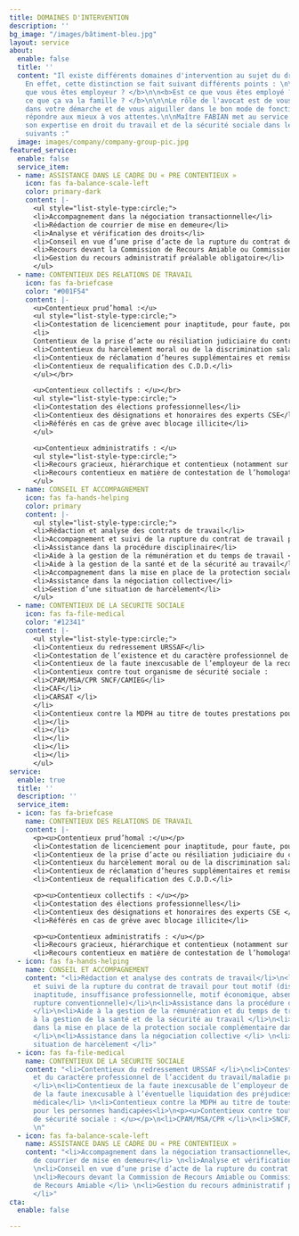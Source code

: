 ```yaml
---
title: DOMAINES D'INTERVENTION
description: ''
bg_image: "/images/bâtiment-bleu.jpg"
layout: service
about:
  enable: false
  title: ''
  content: "Il existe différents domaines d'intervention au sujet du droit du travail.
    En effet, cette distinction se fait suivant différents points : \n\n\n<b>Est ce
    que vous êtes employeur ? </b>\n\n<b>Est ce que vous êtes employé ? </b>\n\n<b>Est
    ce que ça va la famille ? </b>\n\n\nLe rôle de l'avocat est de vous accompagner
    dans votre démarche et de vous aiguiller dans le bon mode de fonctionnement pour
    répondre aux mieux à vos attentes.\n\nMaître FABIAN met au service de ses clients
    son expertise en droit du travail et de la sécurité sociale dans les domaines
    suivants :"
  image: images/company/company-group-pic.jpg
featured_service:
  enable: false
  service_item:
  - name: ASSISTANCE DANS LE CADRE DU « PRE CONTENTIEUX »
    icon: fas fa-balance-scale-left
    color: primary-dark
    content: |-
      <ul style="list-style-type:circle;">
      <li>Accompagnement dans la négociation transactionnelle</li>
      <li>Rédaction de courrier de mise en demeure</li>
      <li>Analyse et vérification des droits</li>
      <li>Conseil en vue d’une prise d’acte de la rupture du contrat de travail</li>
      <li>Recours devant la Commission de Recours Amiable ou Commission Médicale de Recours Amiable</li>
      <li>Gestion du recours administratif préalable obligatoire</li>
      </ul>
  - name: CONTENTIEUX DES RELATIONS DE TRAVAIL
    icon: fas fa-briefcase
    color: "#001F54"
    content: |-
      <u>Contentieux prud’homal :</u>
      <ul style="list-style-type:circle;">
      <li>Contestation de licenciement pour inaptitude, pour faute, pour insuffisance professionnelle, pour motif économique</li>
      <li>
      Contentieux de la prise d’acte ou résiliation judiciaire du contrat de travail</li>
      <li>Contentieux du harcèlement moral ou de la discrimination salariale / syndicale</li>
      <li>Contentieux de réclamation d’heures supplémentaires et remise en cause de forfait jours</li>
      <li>Contentieux de requalification des C.D.D.</li>
      </ul></br>

      <u>Contentieux collectifs : </u></br>
      <ul style="list-style-type:circle;">
      <li>Contestation des élections professionnelles</li>
      <li>Contentieux des désignations et honoraires des experts CSE</li>
      <li>Référés en cas de grève avec blocage illicite</li>
      </ul>

      <u>Contentieux administratifs : </u>
      <ul style="list-style-type:circle;">
      <li>Recours gracieux, hiérarchique et contentieux (notamment sur les procédures de licenciement de représentants du personnel)</li>
      <li>Recours contentieux en matière de contestation de l’homologation/validation d’un PSE</li>
      </ul>
  - name: CONSEIL ET ACCOMPAGNEMENT
    icon: fas fa-hands-helping
    color: primary
    content: |-
      <ul style="list-style-type:circle;">
      <li>Rédaction et analyse des contrats de travail</li>
      <li>Accompagnement et suivi de la rupture du contrat de travail pour tout motif (disciplinaire, inaptitude, insuffisance professionnelle, motif économique, absence prolongée, rupture conventionnelle) </li>
      <li>Assistance dans la procédure disciplinaire</li>
      <li>Aide à la gestion de la rémunération et du temps de travail </li>
      <li>Aide à la gestion de la santé et de la sécurité au travail</li>
      <li>Accompagnement dans la mise en place de la protection sociale complémentaire dans l’entreprise</li>
      <li>Assistance dans la négociation collective</li>
      <li>Gestion d’une situation de harcèlement</li>
      </ul>
  - name: CONTENTIEUX DE LA SECURITE SOCIALE
    icon: fas fa-file-medical
    color: "#12341"
    content: |-
      <ul style="list-style-type:circle;">
      <li>Contentieux du redressement URSSAF</li>
      <li>Contestation de l’existence et du caractère professionnel de l’accident du travail/maladie professionnelle</li>
      <li>Contentieux de la faute inexcusable de l’employeur de la reconnaissance de la faute inexcusable à l’éventuelle liquidation des préjudices après expertise médicale</li>
      <li>Contentieux contre tout organisme de sécurité sociale :
      <li>CPAM/MSA/CPR SNCF/CAMIEG</li>
      <li>CAF</li>
      <li>CARSAT </li>
      </li>
      <li>Contentieux contre la MDPH au titre de toutes prestations pour les personnes handicapées</li>
      <li></li>
      <li></li>
      <li></li>
      <li></li>
      <li></li>
      </ul>
service:
  enable: true
  title: ''
  description: ''
  service_item:
  - icon: fas fa-briefcase
    name: CONTENTIEUX DES RELATIONS DE TRAVAIL
    content: |-
      <p><u>Contentieux prud’homal :</u></p>
      <li>Contestation de licenciement pour inaptitude, pour faute, pour insuffisance professionnelle, pour motif économique </li>
      <li>Contentieux de la prise d’acte ou résiliation judiciaire du contrat de travail</li>
      <li>Contentieux du harcèlement moral ou de la discrimination salariale / syndicale</li>
      <li>Contentieux de réclamation d’heures supplémentaires et remise en cause de forfait jours </li>
      <li>Contentieux de requalification des C.D.D.</li>

      <p><u>Contentieux collectifs : </u></p>
      <li>Contestation des élections professionnelles</li>
      <li>Contentieux des désignations et honoraires des experts CSE </li>
      <li>Référés en cas de grève avec blocage illicite</li>

      <p><u>Contentieux administratifs : </u></p>
      <li>Recours gracieux, hiérarchique et contentieux (notamment sur les procédures de licenciement de représentants du personnel) </li>
      <li>Recours contentieux en matière de contestation de l’homologation/validation d’un PSE</li>
  - icon: fas fa-hands-helping
    name: CONSEIL ET ACCOMPAGNEMENT
    content: "<li>Rédaction et analyse des contrats de travail</li>\n<li>Accompagnement
      et suivi de la rupture du contrat de travail pour tout motif (disciplinaire,
      inaptitude, insuffisance professionnelle, motif économique, absence prolongée,
      rupture conventionnelle)</li>\n<li>Assistance dans la procédure disciplinaire
      </li>\n<li>Aide à la gestion de la rémunération et du temps de travail </li>\n<li>Aide
      à la gestion de la santé et de la sécurité au travail </li>\n<li>Accompagnement
      dans la mise en place de la protection sociale complémentaire dans l’entreprise
      </li>\n<li>Assistance dans la négociation collective </li> \n<li>Gestion d’une
      situation de harcèlement </li>"
  - icon: fas fa-file-medical
    name: CONTENTIEUX DE LA SECURITE SOCIALE
    content: "<li>Contentieux du redressement URSSAF </li>\n<li>Contestation de l’existence
      et du caractère professionnel de l’accident du travail/maladie professionnelle
      </li>\n<li>Contentieux de la faute inexcusable de l’employeur de la reconnaissance
      de la faute inexcusable à l’éventuelle liquidation des préjudices après expertise
      médicale</li> \n<li>Contentieux contre la MDPH au titre de toutes prestations
      pour les personnes handicapées<li>\n<p><u>Contentieux contre tout organisme
      de sécurité sociale : </u></p>\n<li>CPAM/MSA/CPR </li>\n<li>SNCF/CAMIEG</li>\n<li>CAF</li>\n<li>CARSAT</li>
      \n"
  - icon: fas fa-balance-scale-left
    name: ASSISTANCE DANS LE CADRE DU « PRE CONTENTIEUX »
    content: "<li>Accompagnement dans la négociation transactionnelle</li> <li>Rédaction
      de courrier de mise en demeure</li> \n<li>Analyse et vérification des droits</li>
      \n<li>Conseil en vue d’une prise d’acte de la rupture du contrat de travail</li>
      \n<li>Recours devant la Commission de Recours Amiable ou Commission Médicale
      de Recours Amiable </li> \n<li>Gestion du recours administratif préalable obligatoire
      </li>"
cta:
  enable: false

---
```

